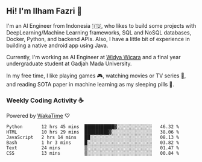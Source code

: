 ## Hi! I'm Ilham Fazri 👋

I'm an AI Engineer from Indonesia 🇮🇩, who likes to build some projects with DeepLearning/Machine Learning frameworks, SQL and NoSQL databases, Docker, Python, and backend APIs. Also, I have a little bit of experience in building a native android app using Java.

Currently, I'm working as AI Engineer at [Widya Wicara](https://widyawicara.com) and a final year undergraduate student at Gadjah Mada University. 

In my free time, I like playing games 🎮, watching movies or TV series 🍿, and reading SOTA paper in machine learning as my sleeping pills 💊. 

### Weekly Coding Activity ☕
Powered by [WakaTime](https://wakatime.com/) ♡
<!--START_SECTION:waka-->

```text
Python       12 hrs 45 mins  ███████████▓░░░░░░░░░░░░░   46.32 %
HTML         10 hrs 29 mins  █████████▓░░░░░░░░░░░░░░░   38.06 %
JavaScript   2 hrs 14 mins   ██░░░░░░░░░░░░░░░░░░░░░░░   08.13 %
Bash         1 hr 3 mins     █░░░░░░░░░░░░░░░░░░░░░░░░   03.82 %
Text         24 mins         ▒░░░░░░░░░░░░░░░░░░░░░░░░   01.47 %
CSS          13 mins         ▒░░░░░░░░░░░░░░░░░░░░░░░░   00.84 %
```

<!--END_SECTION:waka-->
